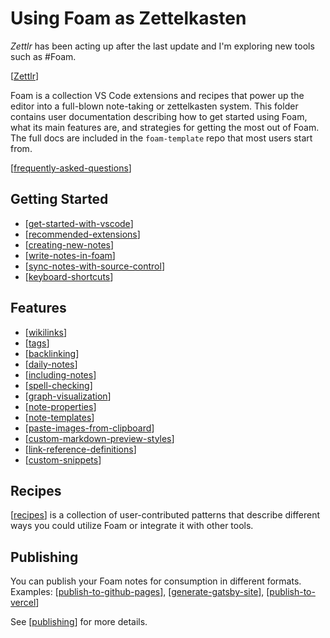 # Using Foam as Zettelkasten  

*Zettlr* has been acting up after the last update and I'm exploring new tools such as #Foam.

[[Zettlr]] 

Foam is a collection VS Code extensions and recipes that power up the editor
into a full-blown note-taking or zettelkasten system. This folder contains user documentation
describing how to get started using Foam, what its main features are, and
strategies for getting the most out of Foam. The full docs are included in the
`foam-template` repo that most users start from.


[[frequently-asked-questions]]

## Getting Started

- [[get-started-with-vscode]]
- [[recommended-extensions]]
- [[creating-new-notes]]
- [[write-notes-in-foam]]
- [[sync-notes-with-source-control]]
- [[keyboard-shortcuts]]

## Features

- [[wikilinks]]
- [[tags]]
- [[backlinking]]
- [[daily-notes]]
- [[including-notes]]
- [[spell-checking]]
- [[graph-visualization]]
- [[note-properties]]
- [[note-templates]]
- [[paste-images-from-clipboard]]
- [[custom-markdown-preview-styles]]
- [[link-reference-definitions]]
- [[custom-snippets]]

## Recipes

[[recipes]] is a collection of user-contributed patterns that describe different ways you could utilize Foam or integrate it with other tools.

## Publishing

You can publish your Foam notes for consumption in different formats.
Examples: [[publish-to-github-pages]], [[generate-gatsby-site]], [[publish-to-vercel]]

See [[publishing]] for more details.


[//begin]: # "Autogenerated link references for markdown compatibility"
[Zettlr]: Zettlr "Markdown Editor"
[frequently-asked-questions]: frequently-asked-questions "Frequently Asked Questions"
[get-started-with-vscode]: get-started-with-vscode "Getting started with VS Code"
[recommended-extensions]: recommended-extensions "Recommended Extensions"
[creating-new-notes]: creating-new-notes "Creating New Notes"
[write-notes-in-foam]: write-notes-in-foam "Writing Notes"
[sync-notes-with-source-control]: sync-notes-with-source-control "Sync notes with source control"
[keyboard-shortcuts]: keyboard-shortcuts "Keyboard Shortcuts"
[wikilinks]: wikilinks "Wikilinks"
[tags]: tags "Tags"
[backlinking]: backlinking "Backlinking"
[daily-notes]: daily-notes "Daily Notes"
[including-notes]: including-notes "Including notes in a note"
[spell-checking]: spell-checking "Spell Checking"
[graph-visualization]: graph-visualization "Graph Visualization"
[note-properties]: note-properties "Note Properties"
[note-templates]: note-templates "Note Templates"
[paste-images-from-clipboard]: paste-images-from-clipboard "Paste Images from Clipboard"
[custom-markdown-preview-styles]: custom-markdown-preview-styles "Custom Markdown Preview Styles"
[link-reference-definitions]: link-reference-definitions "Link Reference Definitions"
[custom-snippets]: custom-snippets "Adding Custom Snippets"
[recipes]: recipes "Recipes"
[publish-to-github-pages]: publish-to-github-pages "GitHub Pages"
[generate-gatsby-site]: generate-gatsby-site "Generate a site using Gatsby"
[publish-to-vercel]: publish-to-vercel "Publish to Vercel"
[publishing]: publishing "Publishing pages"
[//end]: # "Autogenerated link references"
